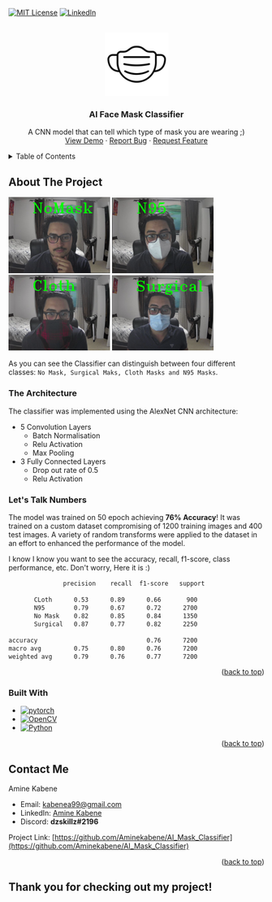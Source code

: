 
<!-- PROJECT SHIELDS -->
<!--
*** I'm using markdown "reference style" links for readability.
*** Reference links are enclosed in brackets [ ] instead of parentheses ( ).
*** See the bottom of this document for the declaration of the reference variables
*** for contributors-url, forks-url, etc. This is an optional, concise syntax you may use.
*** https://www.markdownguide.org/basic-syntax/#reference-style-links
-->
[![MIT License][license-shield]][license-url]
[![LinkedIn][linkedin-shield]][linkedin-url]



<!-- PROJECT LOGO -->
<br />
<div align="center">
  <a href="https://github.com/Aminekabene/AI_Mask_Classifier">
    <img src="./demo/5985970.png" width="125">
  </a>

  <h3 align="center">AI Face Mask Classifier</h3>

  <p align="center">
    A CNN model that can tell which type of mask you are wearing ;)
    <br />
    <a href="https://github.com/Aminekabene/AI_Mask_Classifier">View Demo</a>
    ·
    <a href="https://github.com/Aminekabene/AI_Mask_Classifier/issues">Report Bug</a>
    ·
    <a href="https://github.com/Aminekabene/AI_Mask_Classifier/issues">Request Feature</a>
  </p>
</div>



<!-- TABLE OF CONTENTS -->
<details>
  <summary>Table of Contents</summary>
  <ol>
    <li>
      <a href="#about-the-project">About The Project</a>
      <ul>
        <li><a href="###The Architecture">The Architecture</a></li>
        <li><a href="### Let's Talk Numbers"> Performance</a></li>
        <li><a href="#built-with">Built With</a></li>
      </ul>
    </li>
    <li><a href="#license">License</a></li>
    <li><a href="#contact">Contact</a></li>
  </ol>
</details>



<!-- ABOUT THE PROJECT -->
## About The Project

<img src="./demo/nomask.png" width="200">
<img src="./demo/N95.png" width="200">
<br />
<img src="./demo/cloth.png" width="200">
<img src="./demo/surgical.png" width="200">

As you can see the Classifier can distinguish between four different classes: `No Mask, Surgical Maks, Cloth Masks and N95 Masks`.

### The Architecture
The classifier was implemented using the AlexNet CNN architecture:
* 5 Convolution Layers
  * Batch Normalisation
  * Relu Activation
  * Max Pooling
* 3 Fully Connected Layers
  * Drop out rate of 0.5
  * Relu Activation

### Let's Talk Numbers

The model was trained on 50 epoch achieving **76% Accuracy**! It was trained on a custom dataset compromising of 1200 training images and 400 test images. A variety of random transforms were applied to the dataset in an effort to enhanced the performance of the model.

I know I know you want to see the accuracy, recall, f1-score, class performance, etc. Don't worry, Here it is :)

                   precision    recall  f1-score   support

           CLoth      0.53      0.89      0.66       900
           N95        0.79      0.67      0.72      2700
           No Mask    0.82      0.85      0.84      1350
           Surgical   0.87      0.77      0.82      2250

    accuracy                              0.76      7200
    macro avg         0.75      0.80      0.76      7200
    weighted avg      0.79      0.76      0.77      7200



<p align="right">(<a href="#readme-top">back to top</a>)</p>



### Built With

* [![pytorch][pytorch]][pytorch-url]
* [![OpenCV][OpenCV]][OpenCV-url]
* [![Python][Python]][Python-url]

<p align="right">(<a href="#readme-top">back to top</a>)</p>


<!-- CONTACT -->
## Contact Me

Amine Kabene

* Email:  kabenea99@gmail.com
* LinkedIn: [Amine Kabene](https://www.linkedin.com/in/amine-kabene/)
* Discord: **dzskillz#2196** 

Project Link: [https://github.com/Aminekabene/AI_Mask_Classifier](https://github.com/Aminekabene/AI_Mask_Classifier)

<p align="right">(<a href="#readme-top">back to top</a>)</p>



## Thank you for checking out my project!



<!-- MARKDOWN LINKS & IMAGES -->
<!-- https://www.markdownguide.org/basic-syntax/#reference-style-links -->
[license-shield]: https://img.shields.io/github/license/othneildrew/Best-README-Template.svg?style=for-the-badge
[license-url]: https://github.com/othneildrew/Best-README-Template/blob/master/LICENSE.txt
[linkedin-shield]: https://img.shields.io/badge/-LinkedIn-black.svg?style=for-the-badge&logo=linkedin&colorB=555
[linkedin-url]: https://www.linkedin.com/in/amine-kabene/
[pytorch]: https://img.shields.io/badge/pytorch-000000?style=for-the-badge&logo=pytorch&logoColor=red
[pytorch-url]: https://pytorch.org/
[OpenCV]: https://img.shields.io/badge/OpenCV-000000?style=for-the-badge&logo=opencv&logoColor=green
[OpenCV-url]: https://opencv.org/
[Python]: https://img.shields.io/badge/Python-000000?style=for-the-badge&logo=Python&logoColor=yellow
[Python-url]: https://www.python.org/